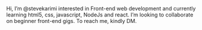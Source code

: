 Hi, 
I’m @stevekarimi
interested in Front-end web development
and currently learning html5, css, javascript, NodeJs and react.
I’m looking to collaborate on beginner front-end gigs.
To reach me, kindly DM.

<!---
stevekarimi/stevekarimi is a ✨ special ✨ repository because its `README.md` (this file) appears on your GitHub profile.
You can click the Preview link to take a look at your changes.
--->

